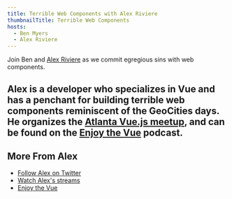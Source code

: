 ```yaml
---
title: Terrible Web Components with Alex Riviere
thumbnailTitle: Terrible Web Components
hosts:
  - Ben Myers
  - Alex Riviere
---
```


Join Ben and [Alex Riviere](https://twitter.com/fimion) as we commit egregious sins with web components.

Alex is a developer who specializes in Vue and has a penchant for building terrible web components reminiscent of the GeoCities days. He organizes the [Atlanta Vue.js meetup](https://www.meetup.com/Atlanta-Vue-js-Meetup/), and can be found on the [Enjoy the Vue](https://enjoythevue.io/) podcast.
---

## More From Alex

- [Follow Alex on Twitter](https://twitter.com/fimion)
- [Watch Alex's streams](https://twitch.tv/Fimion)
- [Enjoy the Vue](https://enjoythevue.io/)